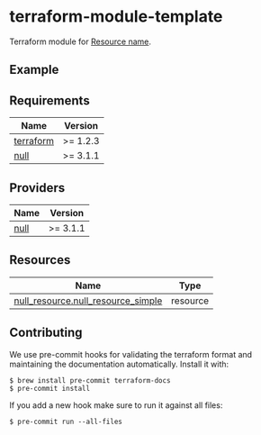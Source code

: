 # terraform-module-template

<!-- TODO fill in resource name in link to product documentation -->
Terraform module for [Resource name](https://example.com).

## Example

<!-- todo update module name
```hcl
module "todo_resource_name" {
  source = "git@github.com:hmcts/terraform-module-postgresql-flexible?ref=master"
  ...
}

```

<!-- BEGIN_TF_DOCS -->
## Requirements

| Name | Version |
|------|---------|
| <a name="requirement_terraform"></a> [terraform](#requirement\_terraform) | >= 1.2.3 |
| <a name="requirement_null"></a> [null](#requirement\_null) | >= 3.1.1 |

## Providers

| Name | Version |
|------|---------|
| <a name="provider_null"></a> [null](#provider\_null) | >= 3.1.1 |

## Resources

| Name | Type |
|------|------|
| [null_resource.null_resource_simple](https://registry.terraform.io/providers/hashicorp/null/latest/docs/resources/resource) | resource |
<!-- END_TF_DOCS -->

## Contributing

We use pre-commit hooks for validating the terraform format and maintaining the documentation automatically.
Install it with:

```shell
$ brew install pre-commit terraform-docs
$ pre-commit install
```

If you add a new hook make sure to run it against all files:
```shell
$ pre-commit run --all-files
```
